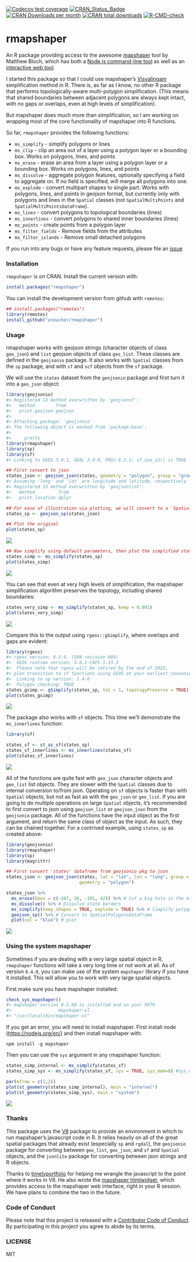 <!-- README.md is generated from README.Rmd. Please edit that file -->
<!-- badges: start -->

[![Codecov test
coverage](https://codecov.io/gh/ateucher/rmapshaper/branch/master/graph/badge.svg)](https://codecov.io/gh/ateucher/rmapshaper?branch=master)
[![CRAN_Status_Badge](http://www.r-pkg.org/badges/version/rmapshaper)](https://cran.r-project.org/package=rmapshaper)
[![CRAN Downloads per
month](http://cranlogs.r-pkg.org/badges/rmapshaper)](https://cran.r-project.org/package=rmapshaper)
[![CRAN total
downloads](http://cranlogs.r-pkg.org/badges/grand-total/rmapshaper?color=lightgrey)](https://cran.r-project.org/package=rmapshaper)
[![R-CMD-check](https://github.com/ateucher/rmapshaper/workflows/R-CMD-check/badge.svg)](https://github.com/ateucher/rmapshaper/actions)
<!-- badges: end -->

# rmapshaper

An R package providing access to the awesome
[mapshaper](https://github.com/mbloch/mapshaper/) tool by Matthew Bloch,
which has both a [Node.js command-line
tool](https://github.com/mbloch/mapshaper/wiki/Introduction-to-the-Command-Line-Tool)
as well as an [interactive web tool](https://mapshaper.org/).

I started this package so that I could use mapshaper’s
[Visvalingam](https://bost.ocks.org/mike/simplify/) simplification
method in R. There is, as far as I know, no other R package that
performs topologically-aware multi-polygon simplification. (This means
that shared boundaries between adjacent polygons are always kept intact,
with no gaps or overlaps, even at high levels of simplification).

But mapshaper does much more than simplification, so I am working on
wrapping most of the core functionality of mapshaper into R functions.

So far, `rmapshaper` provides the following functions:

-   `ms_simplify` - simplify polygons or lines
-   `ms_clip` - clip an area out of a layer using a polygon layer or a
    bounding box. Works on polygons, lines, and points
-   `ms_erase` - erase an area from a layer using a polygon layer or a
    bounding box. Works on polygons, lines, and points
-   `ms_dissolve` - aggregate polygon features, optionally specifying a
    field to aggregate on. If no field is specified, will merge all
    polygons into one.
-   `ms_explode` - convert multipart shapes to single part. Works with
    polygons, lines, and points in geojson format, but currently only
    with polygons and lines in the `Spatial` classes (not
    `SpatialMultiPoints` and `SpatialMultiPointsDataFrame`).
-   `ms_lines` - convert polygons to topological boundaries (lines)
-   `ms_innerlines` - convert polygons to shared inner boundaries
    (lines)
-   `ms_points` - create points from a polygon layer
-   `ms_filter_fields` - Remove fields from the attributes
-   `ms_filter_islands` - Remove small detached polygons

If you run into any bugs or have any feature requests, please file an
[issue](https://github.com/ateucher/rmapshaper/issues/)

### Installation

`rmapshaper` is on CRAN. Install the current version with:

``` r
install.packages("rmapshaper")
```

You can install the development version from github with `remotes`:

``` r
## install.packages("remotes")
library(remotes)
install_github("ateucher/rmapshaper")
```

### Usage

rmapshaper works with geojson strings (character objects of class
`geo_json`) and `list` geojson objects of class `geo_list`. These
classes are defined in the `geojsonio` package. It also works with
`Spatial` classes from the `sp` package, and with `sf` and `scf` objects
from the `sf` package.

We will use the `states` dataset from the `geojsonio` package and first
turn it into a `geo_json` object:

``` r
library(geojsonio)
#> Registered S3 method overwritten by 'geojsonsf':
#>   method        from   
#>   print.geojson geojson
#> 
#> Attaching package: 'geojsonio'
#> The following object is masked from 'package:base':
#> 
#>     pretty
library(rmapshaper)
library(sp)
library(sf)
#> Linking to GEOS 3.9.1, GDAL 3.4.0, PROJ 8.1.1; sf_use_s2() is TRUE

## First convert to json
states_json <- geojson_json(states, geometry = "polygon", group = "group")
#> Assuming 'long' and 'lat' are longitude and latitude, respectively
#> Registered S3 method overwritten by 'geojsonlint':
#>   method         from 
#>   print.location dplyr

## For ease of illustration via plotting, we will convert to a `SpatialPolygonsDataFrame`:
states_sp <- geojson_sp(states_json)

## Plot the original
plot(states_sp)
```

![](tools/readme/unnamed-chunk-2-1.png)

``` r
## Now simplify using default parameters, then plot the simplified states
states_simp <- ms_simplify(states_sp)
plot(states_simp)
```

![](tools/readme/unnamed-chunk-2-2.png)

You can see that even at very high levels of simplification, the
mapshaper simplification algorithm preserves the topology, including
shared boundaries:

``` r
states_very_simp <- ms_simplify(states_sp, keep = 0.001)
plot(states_very_simp)
```

![](tools/readme/unnamed-chunk-3-1.png)

Compare this to the output using `rgeos::gSimplify`, where overlaps and
gaps are evident:

``` r
library(rgeos)
#> rgeos version: 0.5-9, (SVN revision 684)
#>  GEOS runtime version: 3.8.1-CAPI-1.13.3 
#>  Please note that rgeos will be retired by the end of 2023,
#> plan transition to sf functions using GEOS at your earliest convenience.
#>  Linking to sp version: 1.4-6 
#>  Polygon checking: TRUE
states_gsimp <- gSimplify(states_sp, tol = 1, topologyPreserve = TRUE)
plot(states_gsimp)
```

![](tools/readme/unnamed-chunk-4-1.png)

The package also works with `sf` objects. This time we’ll demonstrate
the `ms_innerlines` function:

``` r
library(sf)

states_sf <- st_as_sf(states_sp)
states_sf_innerlines <- ms_innerlines(states_sf)
plot(states_sf_innerlines)
```

![](tools/readme/unnamed-chunk-5-1.png)

All of the functions are quite fast with `geo_json` character objects
and `geo_list` list objects. They are slower with the `Spatial` classes
due to internal conversion to/from json. Operating on `sf` objects is
faster than with `Spatial` objects, but not as fast as with the
`geo_json` or `geo_list`. If you are going to do multiple operations on
large `Spatial` objects, it’s recommended to first convert to json using
`geojson_list` or `geojson_json` from the `geojsonio` package. All of
the functions have the input object as the first argument, and return
the same class of object as the input. As such, they can be chained
together. For a contrived example, using `states_sp` as created above:

``` r
library(geojsonio)
library(rmapshaper)
library(sp)
library(magrittr)

## First convert 'states' dataframe from geojsonio pkg to json
states_json <- geojson_json(states, lat = "lat", lon = "long", group = "group", 
                            geometry = "polygon")

states_json %>% 
  ms_erase(bbox = c(-107, 36, -101, 42)) %>% # Cut a big hole in the middle
  ms_dissolve() %>% # Dissolve state borders
  ms_simplify(keep_shapes = TRUE, explode = TRUE) %>% # Simplify polygon
  geojson_sp() %>% # Convert to SpatialPolygonsDataFrame
  plot(col = "blue") # plot
```

![](tools/readme/unnamed-chunk-6-1.png)

### Using the system mapshaper

Sometimes if you are dealing with a very large spatial object in R,
`rmapshaper` functions will take a very long time or not work at all. As
of version `0.4.0`, you can make use of the system `mapshaper` library
if you have it installed. This will allow you to work with very large
spatial objects.

First make sure you have mapshaper installed:

``` r
check_sys_mapshaper()
#> mapshaper version 0.5.88 is installed and on your PATH
#>                  mapshaper-xl 
#> "/usr/local/bin/mapshaper-xl"
```

If you get an error, you will need to install mapshaper. First install
node (<https://nodejs.org/en/>) and then install mapshaper with:

    npm install -g mapshaper

Then you can use the `sys` argument in any rmapshaper function:

``` r
states_simp_internal <- ms_simplify(states_sf)
states_simp_sys <- ms_simplify(states_sf, sys = TRUE, sys_mem=8) #sys_mem specifies the amout of memory to use in Gb.  It defaults to 8 if omitted. 

par(mfrow = c(1,2))
plot(st_geometry(states_simp_internal), main = "internal")
plot(st_geometry(states_simp_sys), main = "system")
```

![](tools/readme/unnamed-chunk-8-1.png)

### Thanks

This package uses the [V8](https://cran.r-project.org/package=V8)
package to provide an environment in which to run mapshaper’s javascript
code in R. It relies heavily on all of the great spatial packages that
already exist (especially `sp` and `rgdal`), the `geojsonio` package for
converting between `geo_list`, `geo_json`, and `sf` and `Spatial`
objects, and the `jsonlite` package for converting between json strings
and R objects.

Thanks to [timelyportfolio](https://github.com/timelyportfolio) for
helping me wrangle the javascript to the point where it works in V8. He
also wrote the [mapshaper
htmlwidget](https://github.com/timelyportfolio/mapshaper_htmlwidget),
which provides access to the mapshaper web interface, right in your R
session. We have plans to combine the two in the future.

### Code of Conduct

Please note that this project is released with a [Contributor Code of
Conduct](https://github.com/ateucher/rmapshaper/blob/master/CONDUCT.md).
By participating in this project you agree to abide by its terms.

### LICENSE

MIT
